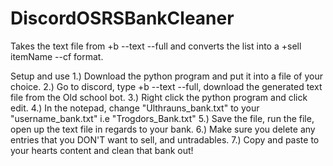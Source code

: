 # DiscordOSRSBankCleaner
Takes the text file from +b --text --full and converts the list into a +sell itemName --cf format.

Setup and use
1.) Download the python program and put it into a file of your choice. 
2.) Go to discord, type +b --text --full, download the generated text file
from the Old school bot. 
3.) Right click the python program and click edit.
4.) In the notepad, change "Ulthrauns_bank.txt" to your "username_bank.txt" i.e "Trogdors_Bank.txt"
5.) Save the file, run the file, open up the text file in regards to your bank. 
6.) Make sure you delete any entries that you DON'T want to sell, and untradables.
7.) Copy and paste to your hearts content and clean that bank out!
